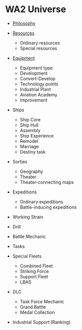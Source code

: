 # WA2 Universe
- [Philosophy](./philosophy.md)

- [Resources](./resources.md)

  - Ordinary resources
  - Special resources

- [Equipment](./equipment.md)

  - Equipment type
  - Development
  - Convert-Develop
  - Technology points
  - Industrial Plant
  - Aviation Academy
  - Improvement

- Ships

  - Ship Core
  - Ship Hull
  - Assembly
  - Ship Experience
  - Remodel
  - Marriage
  - Destiny task

- Sorties

  - Geography
  - Theater
  - Theater-connecting maps

- Expeditions

  - Ordinary expeditions
  - Battle-inducing expeditions

- Working Strain

- Drill

- Battle Mechanic

- Tasks

- Special Fleets

  - Combined Fleet
  - Striking Force
  - Support Fleet
  - LBAS

- DLC

  - Task Force Mechanic
  - Grand Battle
  - Medal Collection

- Industrial Support (Ranking)

  

